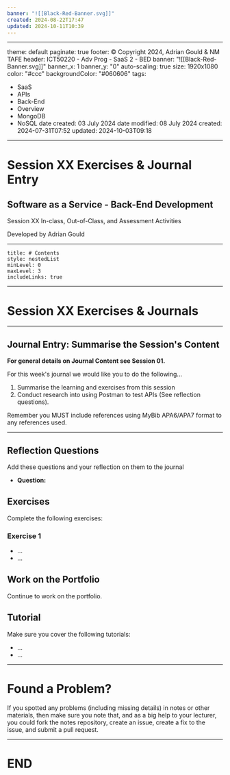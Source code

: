 ```yaml
---
banner: "![[Black-Red-Banner.svg]]"
created: 2024-08-22T17:47
updated: 2024-10-11T10:39
---
```

---
theme: default
paginate: true
footer: © Copyright 2024, Adrian Gould & NM TAFE
header: ICT50220 - Adv Prog - SaaS 2 - BED
banner: "![[Black-Red-Banner.svg]]"
banner_x: 1
banner_y: "0"
auto-scaling: true
size: 1920x1080
color: "#ccc"
backgroundColor: "#060606"
tags:
  - SaaS
  - APIs
  - Back-End
  - Overview
  - MongoDB
  - NoSQL
date created: 03 July 2024
date modified: 08 July 2024
created: 2024-07-31T07:52
updated: 2024-10-03T09:18
---

# Session XX Exercises & Journal Entry

## Software as a Service - Back-End Development

Session XX In-class, Out-of-Class, and Assessment Activities 

Developed by Adrian Gould

---

```table-of-contents
title: # Contents
style: nestedList
minLevel: 0
maxLevel: 3
includeLinks: true
```

---

# Session XX Exercises & Journals 

---
## Journal Entry: Summarise the Session's Content

**For general details on Journal Content see Session 01.**

For this week's journal we would like you to do the following...

1. Summarise the learning and exercises from this session
2. Conduct research into using Postman to test APIs (See reflection questions).


Remember you MUST include references using MyBib APA6/APA7 format to any references used.

---
## Reflection Questions

Add these questions and your reflection on them to the journal

- **Question:** 

## Exercises

Complete the following exercises:

### Exercise 1

- ...
- ...

## Work on the Portfolio

Continue to work on the portfolio.

## Tutorial

Make sure you cover the following tutorials:

- ...
- ...



---
# Found a Problem?
 
If you spotted any problems (including missing details) in notes or other materials, then make sure you note that, and as a big help to your lecturer, you could fork the notes repository, create an issue, create a fix to the issue, and submit a pull request.



---

# END
